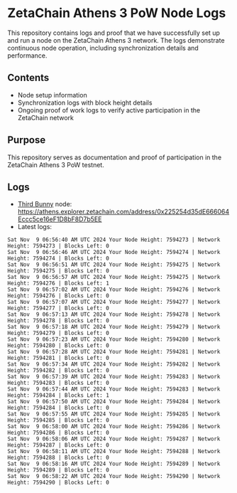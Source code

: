 # ZetaChain Athens 3 PoW Node Logs
This repository contains logs and proof that we have successfully set up and run a node on the ZetaChain Athens 3 network. The logs demonstrate continuous node operation, including synchronization details and performance.

## Contents
- Node setup information
- Synchronization logs with block height details
- Ongoing proof of work logs to verify active participation in the ZetaChain network

## Purpose
This repository serves as documentation and proof of participation in the ZetaChain Athens 3 PoW testnet.

## Logs

- [Third Bunny](https://thirdbunny.xyz/) node: https://athens.explorer.zetachain.com/address/0x225254d35dE666064Eccc5ce16eF1D8bF8D7b5EE
- Latest logs:
```
Sat Nov  9 06:56:40 AM UTC 2024 Your Node Height: 7594273 | Network Height: 7594273 | Blocks Left: 0
Sat Nov  9 06:56:46 AM UTC 2024 Your Node Height: 7594274 | Network Height: 7594274 | Blocks Left: 0
Sat Nov  9 06:56:51 AM UTC 2024 Your Node Height: 7594275 | Network Height: 7594275 | Blocks Left: 0
Sat Nov  9 06:56:57 AM UTC 2024 Your Node Height: 7594275 | Network Height: 7594276 | Blocks Left: 1
Sat Nov  9 06:57:02 AM UTC 2024 Your Node Height: 7594276 | Network Height: 7594276 | Blocks Left: 0
Sat Nov  9 06:57:07 AM UTC 2024 Your Node Height: 7594277 | Network Height: 7594277 | Blocks Left: 0
Sat Nov  9 06:57:13 AM UTC 2024 Your Node Height: 7594278 | Network Height: 7594278 | Blocks Left: 0
Sat Nov  9 06:57:18 AM UTC 2024 Your Node Height: 7594279 | Network Height: 7594279 | Blocks Left: 0
Sat Nov  9 06:57:23 AM UTC 2024 Your Node Height: 7594280 | Network Height: 7594280 | Blocks Left: 0
Sat Nov  9 06:57:28 AM UTC 2024 Your Node Height: 7594281 | Network Height: 7594281 | Blocks Left: 0
Sat Nov  9 06:57:34 AM UTC 2024 Your Node Height: 7594282 | Network Height: 7594282 | Blocks Left: 0
Sat Nov  9 06:57:39 AM UTC 2024 Your Node Height: 7594283 | Network Height: 7594283 | Blocks Left: 0
Sat Nov  9 06:57:44 AM UTC 2024 Your Node Height: 7594283 | Network Height: 7594284 | Blocks Left: 1
Sat Nov  9 06:57:50 AM UTC 2024 Your Node Height: 7594284 | Network Height: 7594284 | Blocks Left: 0
Sat Nov  9 06:57:55 AM UTC 2024 Your Node Height: 7594285 | Network Height: 7594285 | Blocks Left: 0
Sat Nov  9 06:58:00 AM UTC 2024 Your Node Height: 7594286 | Network Height: 7594286 | Blocks Left: 0
Sat Nov  9 06:58:06 AM UTC 2024 Your Node Height: 7594287 | Network Height: 7594287 | Blocks Left: 0
Sat Nov  9 06:58:11 AM UTC 2024 Your Node Height: 7594288 | Network Height: 7594288 | Blocks Left: 0
Sat Nov  9 06:58:16 AM UTC 2024 Your Node Height: 7594289 | Network Height: 7594289 | Blocks Left: 0
Sat Nov  9 06:58:22 AM UTC 2024 Your Node Height: 7594290 | Network Height: 7594290 | Blocks Left: 0
```
